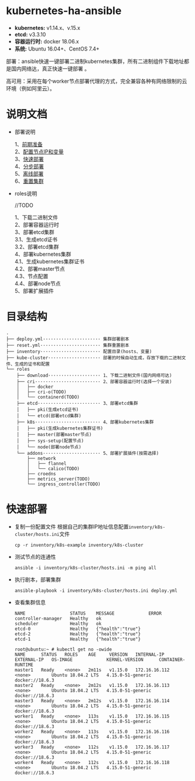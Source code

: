 # kubernetes-ha-ansible

- **kubernetes:** v1.14.x、v.15.x
- **etcd:** v3.3.10
- **容器运行时:** docker 18.06.x
- **系统:** Ubuntu 16.04+、CentOS 7.4+

部署：ansible快速一键部署二进制kubernetes集群，所有二进制组件下载地址都是国内网络达，真正快速一键部署 。 

高可用：采用在每个worker节点部署代理的方式，完全兼容各种有网络限制的云环境（例如阿里云）。  

# 说明文档


- 部署说明  
  
  1、[前期准备](docs/deploy/1、前期准备.md)  
  2、[配置节点IP和变量](docs/deploy/2、配置节点IP和变量.md)   
  3、[快速部署](docs/deploy/3、快速部署.md)   
  4、[分步部署](docs/deploy/4、分步部署.md)  
  5、[离线部署](docs/deploy/5、离线部署.md)  
  6、[重置集群](docs/deploy/6、重置集群.md)  
  
- roles说明  
  
  //TODO

  1、下载二进制文件  
  2、部署容器运行时  
  3、部署etcd集群  
  ​ ​ ​ ​ ​ ​ 3.1、生成etcd证书  
  ​ ​ ​ ​ ​ ​ 3.2、部署etcd集群  
  4、部署kubernetes集群  
  ​ ​ ​ ​ ​ ​  4.1、生成kubernetes集群证书  
  ​ ​ ​ ​ ​ ​ 4.2、部署master节点  
  ​ ​ ​ ​ ​ ​ 4.3、节点配置  
  ​ ​ ​ ​ ​ ​ 4.4、部署node节点  
  5、部署扩展插件  


# 目录结构

```
.  
├── deploy.yml······················ 集群部署剧本
├── reset.yml······················· 集群重置剧本
├── inventory······················· 配置目录(hosts、变量)
├── kube-cluster···················· 部署的时候自动生成，存放下载的二进制文件、生成的证书和配置
└── roles
    ├── download···················· 1、下载二进制文件(国内网络可达)
    ├── cri························· 2、部署容器运行时(选择一个安装)    
    │   ├── docker
    │   ├── cri-o(TODO)
    │   └── containerd(TODO)
    ├── etcd························ 3、部署etcd集群  
    │   ├── pki(生成etcd证书)
    │   └── etcd(部署etcd集群)
    ├── k8s························· 4、部署kubernetes集群 
    │   ├── pki(生成kubernetes集群证书)
    │   ├── master(部署master节点)
    │   ├── sys-setup(配置节点)
    │   └── node(部署node节点)
    └── addons······················ 5、部署扩展插件(按需选择)    
        ├── network
        │   ├── flannel
        │   └── calico(TODO)
        ├── croedns
        ├── metrics_server(TODO)
        └── ingress_controller(TODO) 
```


# 快速部署

- 复制一份配置文件
  根据自己的集群IP地址信息配置`inventory/k8s-cluster/hosts.ini`文件

  ```
  cp -r inventory/k8s-example inventory/k8s-cluster
  ```

- 测试节点的连通性

  ```
  ansible -i inventory/k8s-cluster/hosts.ini -m ping all
  ```

- 执行剧本，部署集群

  ```
  ansible-playbook -i inventory/k8s-cluster/hosts.ini deploy.yml
  ```

- 查看集群信息

  ```
  NAME                 STATUS    MESSAGE             ERROR
  controller-manager   Healthy   ok                  
  scheduler            Healthy   ok                  
  etcd-0               Healthy   {"health":"true"}   
  etcd-2               Healthy   {"health":"true"}   
  etcd-1               Healthy   {"health":"true"}   
  ```

  ```
  root@ubuntu:~ # kubectl get no -owide
  NAME      STATUS   ROLES    AGE     VERSION   INTERNAL-IP     EXTERNAL-IP   OS-IMAGE             KERNEL-VERSION      CONTAINER-RUNTIME
  master1   Ready    <none>   2m11s   v1.15.0   172.16.16.112   <none>        Ubuntu 18.04.2 LTS   4.15.0-51-generic   docker://18.6.3
  master2   Ready    <none>   2m12s   v1.15.0   172.16.16.113   <none>        Ubuntu 18.04.2 LTS   4.15.0-51-generic   docker://18.6.3
  master3   Ready    <none>   2m12s   v1.15.0   172.16.16.114   <none>        Ubuntu 18.04.2 LTS   4.15.0-51-generic   docker://18.6.3
  worker1   Ready    <none>   113s    v1.15.0   172.16.16.115   <none>        Ubuntu 18.04.2 LTS   4.15.0-51-generic   docker://18.6.3
  worker2   Ready    <none>   113s    v1.15.0   172.16.16.116   <none>        Ubuntu 18.04.2 LTS   4.15.0-51-generic   docker://18.6.3
  worker3   Ready    <none>   112s    v1.15.0   172.16.16.117   <none>        Ubuntu 18.04.2 LTS   4.15.0-51-generic   docker://18.6.3
  worker4   Ready    <none>   112s    v1.15.0   172.16.16.118   <none>        Ubuntu 18.04.2 LTS   4.15.0-51-generic   docker://18.6.3
  ```
